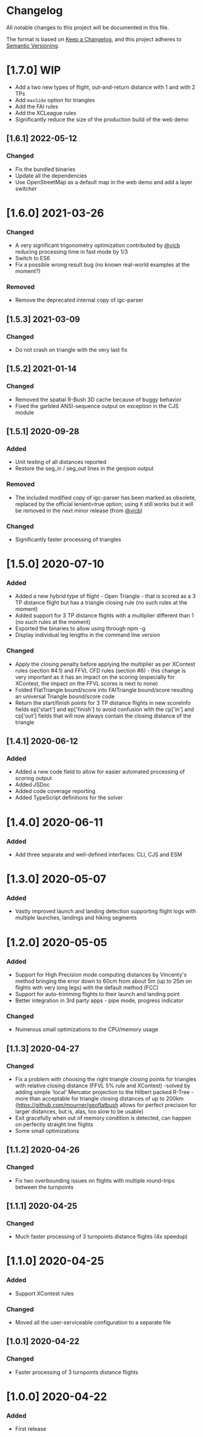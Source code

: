 # Changelog

All notable changes to this project will be documented in this file.

The format is based on [Keep a Changelog](https://keepachangelog.com/en/1.0.0/),
and this project adheres to [Semantic Versioning](https://semver.org/spec/v2.0.0.html).

# [1.7.0] WIP
 - Add a two new types of flight, out-and-return distance with 1 and with 2 TPs
 - Add `maxSide` option for triangles
 - Add the FAI rules
 - Add the XCLeague rules
 - Significantly reduce the size of the production build of the web demo

## [1.6.1] 2022-05-12

### Changed
 - Fix the bundled binaries
 - Update all the dependencies
 - Use OpenStreetMap as a default map in the web demo and add a layer switcher

# [1.6.0] 2021-03-26

### Changed
 - A very significant trigonometry optimization contributed by [@vicb](https://github.com/vicb) reducing processing time in fast mode by 1/3
 - Switch to ES6
 - Fix a possible wrong result bug (no known real-world examples at the moment?)

### Removed
 - Remove the deprecated internal copy of igc-parser
## [1.5.3] 2021-03-09

### Changed
 - Do not crash on triangle with the very last fix

## [1.5.2] 2021-01-14

### Changed
 - Removed the spatial R-Bush 3D cache because of buggy behavior
 - Fixed the garbled ANSI-sequence output on exception in the CJS module

## [1.5.1] 2020-09-28

### Added
 - Unit testing of all distances reported
 - Restore the seg_in / seg_out lines in the geojson output

### Removed
 - The included modified copy of igc-parser has been marked as obsolete, replaced by the official lenient=true option; using it still works but it will be removed in the next minor release (from [@vicb](https://github.com/vicb))

### Changed
 - Significantly faster processing of triangles

# [1.5.0] 2020-07-10

### Added
 - Added a new hybrid type of flight - Open Triangle - that is scored as a 3 TP distance flight but has a triangle closing rule (no such rules at the moment)
 - Added support for 3 TP distance flights with a multiplier different than 1 (no such rules at the moment)
 - Exported the binaries to allow using through npm -g
 - Display individual leg lengths in the command line version

### Changed
 - Apply the closing penalty before applying the multiplier as per XContest rules (section #4.1) and FFVL CFD rules (section #6) - this change is very important as it has an impact on the scoring (especially for XContest, the impact on the FFVL scores is next to none)
 - Folded FlatTriangle bound/score into FAITriangle bound/score resulting an universal Triangle bound/score code
 - Return the start/finish points for 3 TP distance flights in new scoreInfo fields ep['start'] and ep['finish'] to avoid confusion with the cp['in'] and cp['out'] fields that will now always contain the closing distance of the triangle

## [1.4.1] 2020-06-12

### Added
 - Added a new code field to allow for easier automated processing of scoring output
 - Added JSDoc
 - Added code coverage reporting
 - Added TypeScript definitions for the solver


# [1.4.0] 2020-06-11

### Added
 - Add three separate and well-defined interfaces: CLI, CJS and ESM


# [1.3.0] 2020-05-07

### Added
 - Vastly improved launch and landing detection supporting flight logs with multiple launches, landings and hiking segments


# [1.2.0] 2020-05-05

### Added
 - Support for High Precision mode computing distances by Vincenty's method bringing the error down to 60cm from about 5m (up to 25m on flights with very long legs) with the default method (FCC)
 - Support for auto-trimming flights to their launch and landing point
 - Better integration in 3rd party apps - pipe mode, progress indicator

### Changed
 - Numerous small optimizations to the CPU/memory usage


## [1.1.3] 2020-04-27

### Changed
 - Fix a problem with choosing the right triangle closing points for triangles with relative closing distance (FFVL 5% rule and XContest) -solved by adding simple 'local' Mercator projection to the Hilbert packed R-Tree - more than acceptable for triangle closing distances of up to 200km (https://github.com/mourner/geoflatbush allows for perfect precision for larger distances, but is, alas, too slow to be usable)
 - Exit gracefully when out of memory condition is detected, can happen on perfectly straight line flights
 - Some small optimizations


## [1.1.2] 2020-04-26

### Changed
 - Fix two overbounding issues on flights with multiple round-trips between the turnpoints


## [1.1.1] 2020-04-25

### Changed
 - Much faster processing of 3 turnpoints distance flights (4x speedup)


# [1.1.0] 2020-04-25

### Added
 - Support XContest rules
 
### Changed
 - Moved all the user-serviceable configuration to a separate file


## [1.0.1] 2020-04-22

### Changed
 - Faster processing of 3 turnpoints distance flights


# [1.0.0] 2020-04-22

### Added
- First release